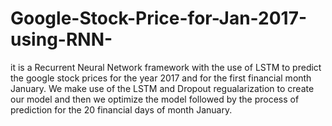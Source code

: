 # Google-Stock-Price-for-Jan-2017-using-RNN-
it is a Recurrent Neural Network framework with the use of LSTM to predict the google stock prices for the year 2017 and for the first financial month January. We make use of the LSTM and Dropout regualarization to create our model and then we optimize the model followed by the process of prediction for the 20 financial days of month January.
